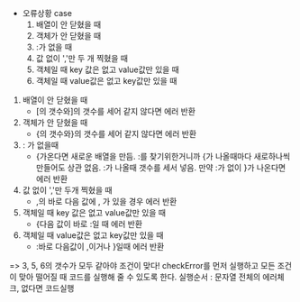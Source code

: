 * 오류상황 case
  1. 배열이 안 닫혔을 때
  1. 객체가 안 닫혔을 때 
  1. :가 없을 때
  1. 값 없이 ','만 두 개 찍혔을 때
  1. 객체일 때 key 값은 없고 value값만 있을 때
  1. 객체일 때 value값은 없고 key값만 있을 때 

1. 배열이 안 닫혔을 때 
   * [의 갯수와]의 갯수를 세어 같지 않다면 에러 반환
1. 객체가 안 닫혔을 때
   * {의 갯수와}의 갯수를 세어 같지 않다면 에러 반환
1. : 가 없을때
   * {가온다면 새로운 배열을 만듬. :를 찾기위한거니까 {가 나올때마다 새로하나씩 만들어도 상관 없음. :가 나올때 갯수를 세서 넣음. 만약 :가 없이 }가 나온다면 에러 반환
1. 값 없이 ','만 두개 찍혔을 때
   * ,의 바로 다음 값에 , 가 있을 경우 에러 반환
1. 객체일 때 key 값은 없고 value값만 있을 때
   * {다음 값이 바로 :일 때 에러 반환
1. 객체일 때 value값은 없고 key값만 있을 때
   * :바로 다음값이 ,이거나 }일때 에러 반환

=> 3, 5, 6의 갯수가 모두 같아야 조건이 맞다!
checkError를 먼저 실행하고 모든 조건이 맞아 떨어질 때 코드를 실행해 줄 수 있도록 한다.
실행순서 : 문자열 전체의 에러체크, 없다면 코드실행
